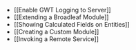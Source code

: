 - [[Enable GWT Logging to Server]]
- [[Extending a Broadleaf Module]]
- [[Showing Calculated Fields on Entities]]
- [[Creating a Custom Module]]
- [[Invoking a Remote Service]]
